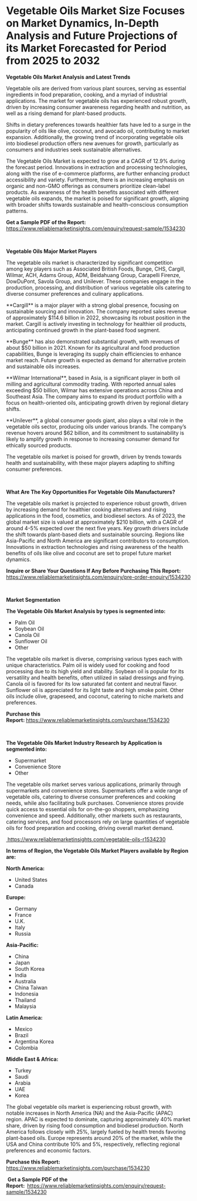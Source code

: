 <p><h1>Vegetable Oils Market Size Focuses on Market Dynamics, In-Depth Analysis and Future Projections of its Market Forecasted for Period from 2025 to 2032</h1></p><p><strong>Vegetable Oils Market Analysis and Latest Trends</strong></p>
<p><p>Vegetable oils are derived from various plant sources, serving as essential ingredients in food preparation, cooking, and a myriad of industrial applications. The market for vegetable oils has experienced robust growth, driven by increasing consumer awareness regarding health and nutrition, as well as a rising demand for plant-based products. </p><p>Shifts in dietary preferences towards healthier fats have led to a surge in the popularity of oils like olive, coconut, and avocado oil, contributing to market expansion. Additionally, the growing trend of incorporating vegetable oils into biodiesel production offers new avenues for growth, particularly as consumers and industries seek sustainable alternatives.</p><p>The Vegetable Oils Market is expected to grow at a CAGR of 12.9% during the forecast period. Innovations in extraction and processing technologies, along with the rise of e-commerce platforms, are further enhancing product accessibility and variety. Furthermore, there is an increasing emphasis on organic and non-GMO offerings as consumers prioritize clean-label products. As awareness of the health benefits associated with different vegetable oils expands, the market is poised for significant growth, aligning with broader shifts towards sustainable and health-conscious consumption patterns.</p></p>
<p><strong>Get a Sample PDF of the Report:&nbsp;</strong> <a href="https://www.reliablemarketinsights.com/enquiry/request-sample/1534230?utm_campaign=2207&utm_medium=2&utm_source=Github&utm_content=ia&utm_term=16042025&utm_id=vegetable-oils">https://www.reliablemarketinsights.com/enquiry/request-sample/1534230</a></p>
<p>&nbsp;</p>
<p><strong>Vegetable Oils Major Market Players</strong></p>
<p><p>The vegetable oils market is characterized by significant competition among key players such as Associated British Foods, Bunge, CHS, Cargill, Wilmar, ACH, Adams Group, ADM, Beidahuang Group, Carapelli Firenze, DowDuPont, Savola Group, and Unilever. These companies engage in the production, processing, and distribution of various vegetable oils catering to diverse consumer preferences and culinary applications.</p><p>**Cargill** is a major player with a strong global presence, focusing on sustainable sourcing and innovation. The company reported sales revenue of approximately $114.6 billion in 2022, showcasing its robust position in the market. Cargill is actively investing in technology for healthier oil products, anticipating continued growth in the plant-based food segment.</p><p>**Bunge** has also demonstrated substantial growth, with revenues of about $50 billion in 2021. Known for its agricultural and food production capabilities, Bunge is leveraging its supply chain efficiencies to enhance market reach. Future growth is expected as demand for alternative protein and sustainable oils increases.</p><p>**Wilmar International**, based in Asia, is a significant player in both oil milling and agricultural commodity trading. With reported annual sales exceeding $50 billion, Wilmar has extensive operations across China and Southeast Asia. The company aims to expand its product portfolio with a focus on health-oriented oils, anticipating growth driven by regional dietary shifts.</p><p>**Unilever**, a global consumer goods giant, also plays a vital role in the vegetable oils sector, producing oils under various brands. The company’s revenue hovers around $62 billion, and its commitment to sustainability is likely to amplify growth in response to increasing consumer demand for ethically sourced products.</p><p>The vegetable oils market is poised for growth, driven by trends towards health and sustainability, with these major players adapting to shifting consumer preferences.</p></p>
<p>&nbsp;</p>
<p><strong>What Are The Key Opportunities For Vegetable Oils Manufacturers?</strong></p>
<p><p>The vegetable oils market is projected to experience robust growth, driven by increasing demand for healthier cooking alternatives and rising applications in the food, cosmetics, and biodiesel sectors. As of 2023, the global market size is valued at approximately $210 billion, with a CAGR of around 4-5% expected over the next five years. Key growth drivers include the shift towards plant-based diets and sustainable sourcing. Regions like Asia-Pacific and North America are significant contributors to consumption. Innovations in extraction technologies and rising awareness of the health benefits of oils like olive and coconut are set to propel future market dynamics.</p></p>
<p><strong>Inquire or Share Your Questions If Any Before Purchasing This Report:</strong> <a href="https://www.reliablemarketinsights.com/enquiry/pre-order-enquiry/1534230?utm_campaign=2207&utm_medium=2&utm_source=Github&utm_content=ia&utm_term=16042025&utm_id=vegetable-oils">https://www.reliablemarketinsights.com/enquiry/pre-order-enquiry/1534230</a></p>
<p>&nbsp;</p>
<p><strong>Market Segmentation</strong></p>
<p><strong>The Vegetable Oils Market Analysis by types is segmented into:</strong></p>
<p><ul><li>Palm Oil</li><li>Soybean Oil</li><li>Canola Oil</li><li>Sunflower Oil</li><li>Other</li></ul></p>
<p><p>The vegetable oils market is diverse, comprising various types each with unique characteristics. Palm oil is widely used for cooking and food processing due to its high yield and stability. Soybean oil is popular for its versatility and health benefits, often utilized in salad dressings and frying. Canola oil is favored for its low saturated fat content and neutral flavor. Sunflower oil is appreciated for its light taste and high smoke point. Other oils include olive, grapeseed, and coconut, catering to niche markets and preferences.</p></p>
<p><strong>Purchase this Report:&nbsp;</strong><a href="https://www.reliablemarketinsights.com/purchase/1534230?utm_campaign=2207&utm_medium=2&utm_source=Github&utm_content=ia&utm_term=16042025&utm_id=vegetable-oils">https://www.reliablemarketinsights.com/purchase/1534230</a></p>
<p>&nbsp;</p>
<p><strong>The Vegetable Oils Market Industry Research by Application is segmented into:</strong></p>
<p><ul><li>Supermarket</li><li>Convenience Store</li><li>Other</li></ul></p>
<p><p>The vegetable oils market serves various applications, primarily through supermarkets and convenience stores. Supermarkets offer a wide range of vegetable oils, catering to diverse consumer preferences and cooking needs, while also facilitating bulk purchases. Convenience stores provide quick access to essential oils for on-the-go shoppers, emphasizing convenience and speed. Additionally, other markets such as restaurants, catering services, and food processors rely on large quantities of vegetable oils for food preparation and cooking, driving overall market demand.</p></p>
<p><a href="https://www.reliablemarketinsights.com/vegetable-oils-r1534230?utm_campaign=2207&utm_medium=2&utm_source=Github&utm_content=ia&utm_term=16042025&utm_id=vegetable-oils">&nbsp;https://www.reliablemarketinsights.com/vegetable-oils-r1534230</a></p>
<p><strong>In terms of Region, the Vegetable Oils Market Players available by Region are:</strong></p>
<p>
    <p> <strong> North America: </strong>
        <ul>
            <li>United States</li>
            <li>Canada</li>
        </ul>
        </p> 
    <p> <strong> Europe: </strong>
        <ul>
            <li>Germany</li>
            <li>France</li>
            <li>U.K.</li>
            <li>Italy</li>
            <li>Russia</li>
        </ul>
        </p> 
    <p> <strong> Asia-Pacific: </strong>
        <ul>
            <li>China</li>
            <li>Japan</li>
            <li>South Korea</li>
            <li>India</li>
            <li>Australia</li>
            <li>China Taiwan</li>
            <li>Indonesia</li>
            <li>Thailand</li>
            <li>Malaysia</li>
        </ul>
        </p> 
    <p> <strong> Latin America: </strong>
        <ul>
            <li>Mexico</li>
            <li>Brazil</li>
            <li>Argentina Korea</li>
            <li>Colombia</li>
        </ul>
        </p> 
    <p> <strong> Middle East & Africa: </strong>
        <ul>
            <li>Turkey</li>
            <li>Saudi</li>
            <li>Arabia</li>
            <li>UAE</li>
            <li>Korea</li>
        </ul>
    </p>
    </p>
<p><p>The global vegetable oils market is experiencing robust growth, with notable increases in North America (NA) and the Asia-Pacific (APAC) region. APAC is expected to dominate, capturing approximately 40% market share, driven by rising food consumption and biodiesel production. North America follows closely with 25%, largely fueled by health trends favoring plant-based oils. Europe represents around 20% of the market, while the USA and China contribute 10% and 5%, respectively, reflecting regional preferences and economic factors.</p></p>
<p><strong>Purchase this Report: </strong><a href="https://www.reliablemarketinsights.com/purchase/1534230?utm_campaign=2207&utm_medium=2&utm_source=Github&utm_content=ia&utm_term=16042025&utm_id=vegetable-oils">https://www.reliablemarketinsights.com/purchase/1534230</a></p>
<p>&nbsp;<strong>Get a Sample PDF of the Report:&nbsp;&nbsp;</strong><a href="https://www.reliablemarketinsights.com/enquiry/request-sample/1534230?utm_campaign=2207&utm_medium=2&utm_source=Github&utm_content=ia&utm_term=16042025&utm_id=vegetable-oils">https://www.reliablemarketinsights.com/enquiry/request-sample/1534230</a></p>
<p><strong></strong></p>
<p><p></p><p></p><p></p></p>
